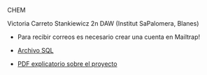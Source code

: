 CHEM

Victoria Carreto Stankiewicz 
2n DAW (Institut SaPalomera, Blanes)

- Para recibir correos es necesario crear una cuenta en Mailtrap!
- [Archivo SQL](https://drive.google.com/file/d/1K88btcVc4KtO-rwCoAkHEZ5VVqTTRP8_/view?usp=drive_link)

- [PDF explicatorio sobre el proyecto](https://drive.google.com/file/d/1AKYR0GcX1uxykbHg79yiuHH0NCuZEOFP/view?usp=sharing)
